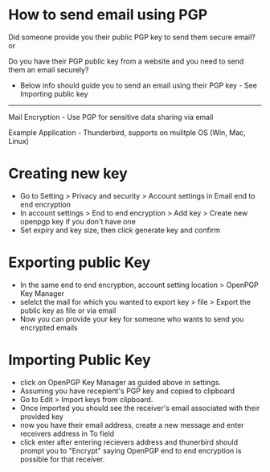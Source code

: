 # How to send email using PGP

Did someone provide you their public PGP key to send them secure email? or

Do you have their PGP public key from a website and you need to send them an email securely?

- Below info should guide you to send an email using their PGP key - See Importing public key

-------------

Mail Encryption - Use PGP for sensitive data sharing via email

Example Application - Thunderbird, supports on mulitple OS (Win, Mac, Linux)

# Creating new key

- Go to Setting > Privacy and security > Account settings in Email end to end encryption
- In account settings > End to end encryption > Add key > Create new openpgp key if you don't have one
- Set expiry and key size, then click generate key and confirm

# Exporting public Key

- In the same end to end encryption, account setting location > OpenPGP Key Manager
- selelct the mail for which you wanted to export key > file > Export the public key as file or via email
- Now you can provide your key for someone who wants to send you encrypted emails

# Importing Public Key

- click on OpenPGP Key Manager as guided above in settings.
- Assuming you have recepient's PGP key and copied to clipboard
- Go to Edit > Import keys from clipboard.
- Once imported you should see the receiver's email associated with their provided key
- now you have their email address, create a new message and enter receivers address in To field
- click enter after entering recievers address and thunerbird should prompt you to "Encrypt" saying OpenPGP end to end encryption is possible for that receiver.
